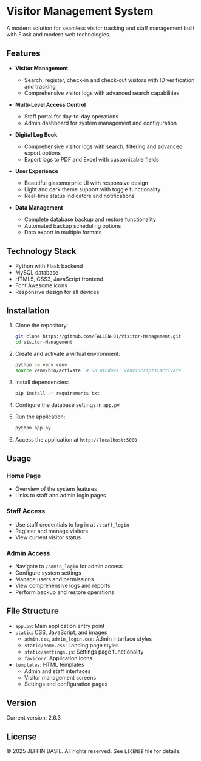 # Visitor Management System

A modern solution for seamless visitor tracking and staff management built with Flask and modern web technologies.

## Features

- **Visitor Management**
  - Search, register, check-in and check-out visitors with ID verification and tracking
  - Comprehensive visitor logs with advanced search capabilities

- **Multi-Level Access Control**
  - Staff portal for day-to-day operations
  - Admin dashboard for system management and configuration

- **Digital Log Book**
  - Comprehensive visitor logs with search, filtering and advanced export options
  - Export logs to PDF and Excel with customizable fields

- **User Experience**
  - Beautiful glassmorphic UI with responsive design
  - Light and dark theme support with toggle functionality
  - Real-time status indicators and notifications

- **Data Management**
  - Complete database backup and restore functionality
  - Automated backup scheduling options
  - Data export in multiple formats

## Technology Stack

- Python with Flask backend
- MySQL database
- HTML5, CSS3, JavaScript frontend
- Font Awesome icons
- Responsive design for all devices

## Installation

1. Clone the repository:
   ```bash
   git clone https://github.com/FALLEN-01/Visitor-Management.git
   cd Visitor-Management
   ```

2. Create and activate a virtual environment:
   ```bash
   python -m venv venv
   source venv/bin/activate  # On Windows: venv\Scripts\activate
   ```

3. Install dependencies:
   ```bash
   pip install -r requirements.txt
   ```

4. Configure the database settings in `app.py`

5. Run the application:
   ```bash
   python app.py
   ```

6. Access the application at `http://localhost:5000`

## Usage

### Home Page
- Overview of the system features
- Links to staff and admin login pages

### Staff Access
- Use staff credentials to log in at `/staff_login`
- Register and manage visitors
- View current visitor status

### Admin Access
- Navigate to `/admin_login` for admin access
- Configure system settings
- Manage users and permissions
- View comprehensive logs and reports
- Perform backup and restore operations

## File Structure

- `app.py`: Main application entry point
- `static`: CSS, JavaScript, and images
  - `admin.css`, `admin_login.css`: Admin interface styles
  - `static/home.css`: Landing page styles
  - `static/settings.js`: Settings page functionality
  - `favicon/`: Application icons
- `templates`: HTML templates
  - Admin and staff interfaces
  - Visitor management screens
  - Settings and configuration pages

## Version

Current version: 2.6.3

## License

© 2025 JEFFIN BASIL. All rights reserved.
See `LICENSE` file for details.
